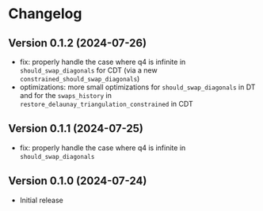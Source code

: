 # Changelog

## Version 0.1.2 (2024-07-26)

- fix: properly handle the case where q4 is infinite in `should_swap_diagonals` for CDT (via a new `constrained_should_swap_diagonals`)
- optimizations: more small optimizations for `should_swap_diagonals` in DT and for the `swaps_history` in `restore_delaunay_triangulation_constrained` in CDT

## Version 0.1.1 (2024-07-25)

- fix: properly handle the case where q4 is infinite in `should_swap_diagonals`

## Version 0.1.0 (2024-07-24)

- Initial release
